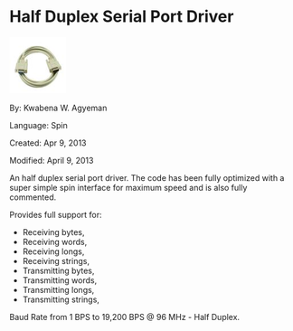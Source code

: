 # Half Duplex Serial Port Driver

![serial_.jpg](serial_.jpg)

By: Kwabena W. Agyeman

Language: Spin

Created: Apr 9, 2013

Modified: April 9, 2013

An half duplex serial port driver. The code has been fully optimized with a super simple spin interface for maximum speed and is also fully commented.

Provides full support for:

*   Receiving bytes,
*   Receiving words,
*   Receiving longs,
*   Receiving strings,
*   Transmitting bytes,
*   Transmitting words,
*   Transmitting longs,
*   Transmitting strings,

Baud Rate from 1 BPS to 19,200 BPS @ 96 MHz - Half Duplex.

